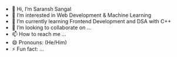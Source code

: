 - 👋 Hi, I’m Saransh Sangal
- 👀 I’m interested in Web Development & Machine Learning
- 🌱 I’m currently learning Frontend Development and DSA with C++
- 💞️ I’m looking to collaborate on ...
- 📫 How to reach me ...
- 😄 Pronouns: (He/Him)
- ⚡ Fun fact: ...

<!---
Saransh-Sangal20/Saransh-Sangal20 is a ✨ special ✨ repository because its `README.md` (this file) appears on your GitHub profile.
You can click the Preview link to take a look at your changes.
--->
